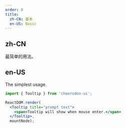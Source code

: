 ```yaml
---
order: 0
title:
  zh-CN: 基本
  en-US: Basic
---
```


## zh-CN

最简单的用法。

## en-US

The simplest usage.

````jsx
import { Tooltip } from 'choerodon-ui';

ReactDOM.render(
  <Tooltip title="prompt text">
    <span>Tooltip will show when mouse enter.</span>
  </Tooltip>,
  mountNode);
````
